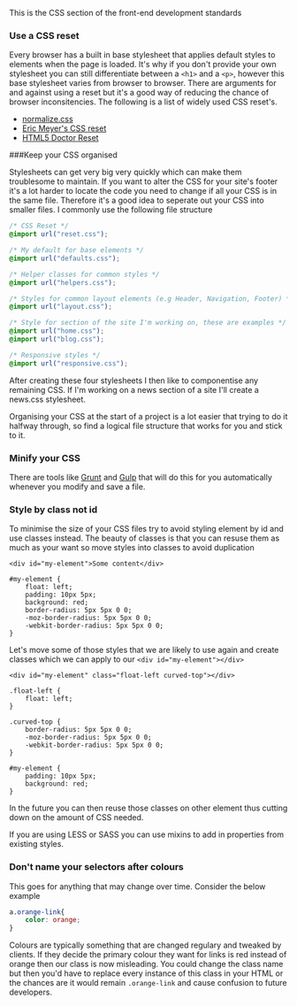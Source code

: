 This is the CSS section of the front-end development standards

### Use a CSS reset

Every browser has a built in base stylesheet that applies default styles to elements when the page is loaded.  It's why if you don't provide your own stylesheet you can still differentiate between a `<h1>` and a `<p>`, however this base stylesheet varies from browser to browser.  There are arguments for and against using a reset but it's a good way of reducing the chance of browser inconsitencies.  The following is a list of widely used CSS reset's.  

- [normalize.css](https://necolas.github.io/normalize.css/)
- [Eric Meyer's CSS reset](http://meyerweb.com/eric/tools/css/reset/)
- [HTML5 Doctor Reset](http://html5doctor.com/html-5-reset-stylesheet/)

###Keep your CSS organised

Stylesheets can get very big very quickly which can make them troublesome to maintain.  If you want to alter the CSS for your site's footer it's a lot harder to locate the code you need to change if all your CSS is in the same file.  Therefore it's a good idea to seperate out your CSS into smaller files.  I commonly use the following file structure

````css
/* CSS Reset */
@import url("reset.css");

/* My default for base elements */
@import url("defaults.css");

/* Helper classes for common styles */
@import url("helpers.css");

/* Styles for common layout elements (e.g Header, Navigation, Footer) */
@import url("layout.css");

/* Style for section of the site I'm working on, these are examples */
@import url("home.css");
@import url("blog.css");

/* Responsive styles */
@import url("responsive.css");
````

After creating these four stylesheets I then like to componentise any remaining CSS.  If I'm working on a news section of a site I'll create a news.css stylesheet.  

Organising your CSS at the start of a project is a lot easier that trying to do it halfway through, so find a logical file structure that works for you and stick to it.  

### Minify your CSS
There are tools like [Grunt](http://gruntjs.com/) and [Gulp](http://gulpjs.com/) that will do this for you automatically whenever you modify and save a file.  

### Style by class not id

To minimise the size of your CSS files try to avoid styling element by id and use classes instead.  The beauty of classes is that you can resuse them as much as your want so move styles into classes to avoid duplication

	<div id="my-element">Some content</div>

	#my-element {
		float: left;
		padding: 10px 5px;
		background: red;
		border-radius: 5px 5px 0 0;
		-moz-border-radius: 5px 5px 0 0;
		-webkit-border-radius: 5px 5px 0 0;
	}

Let's move some of those styles that we are likely to use again and create classes which we can apply to our `<div id="my-element"></div>`

	<div id="my-element" class="float-left curved-top"></div>	

	.float-left {
		float: left;
	}

	.curved-top {
		border-radius: 5px 5px 0 0;
		-moz-border-radius: 5px 5px 0 0;
		-webkit-border-radius: 5px 5px 0 0;
	}

	#my-element {
		padding: 10px 5px;
		background: red;
	}

In the future you can then reuse those classes on other element thus cutting down on the amount of CSS needed.  

If you are using LESS or SASS you can use mixins to add in properties from existing styles.  

### Don't name your selectors after colours

This goes for anything that may change over time.  Consider the below example

````css
a.orange-link{
	color: orange;
}
````

Colours are typically something that are changed regulary and tweaked by clients.  If they decide the primary colour they want for links is red instead of orange then our class is now misleading.  You could change the class name but then you'd have to replace every instance of this class in your HTML or the chances are it would remain  `.orange-link` and cause confusion to future developers.